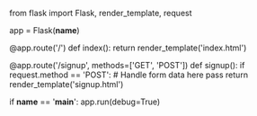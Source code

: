 from flask import Flask, render_template, request

app = Flask(__name__)

@app.route('/')
def index():
    return render_template('index.html')

@app.route('/signup', methods=['GET', 'POST'])
def signup():
    if request.method == 'POST':
        # Handle form data here
        pass
    return render_template('signup.html')

if __name__ == '__main__':
    app.run(debug=True)
